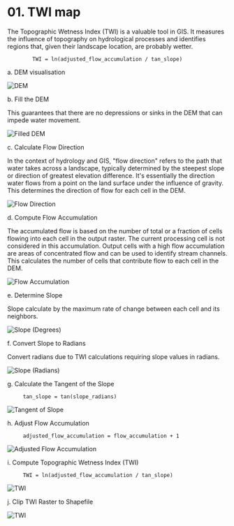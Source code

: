 <h1> 01. TWI map </h1>

The Topographic Wetness Index (TWI) is a valuable tool in GIS. It measures the influence of topography on hydrological processes and identifies regions that, given their landscape location, are probably wetter. 
            
            TWI = ln(adjusted_flow_accumulation / tan_slope)

a. DEM visualisation

![DEM](https://github.com/user-attachments/assets/1061200f-0376-4ee2-bb9f-de3b8bc5bcac)

b. Fill the DEM

This guarantees that there are no depressions or sinks in the DEM that can impede water movement.

![Filled DEM](https://github.com/user-attachments/assets/c29481c6-f563-438d-b6fe-bc0e2c1e8cac)

c. Calculate Flow Direction

In the context of hydrology and GIS, "flow direction" refers to the path that water takes across a landscape, typically determined by the steepest slope or direction of greatest elevation difference. It's essentially the direction water flows from a point on the land surface under the influence of gravity. This determines the direction of flow for each cell in the DEM.

![Flow Direction](https://github.com/user-attachments/assets/e192b0d1-53e6-4c0b-bc29-1aef5ad46f9b)

d. Compute Flow Accumulation

The accumulated flow is based on the number of total or a fraction of cells flowing into each cell in the output raster. The current processing cell is not considered in this accumulation. Output cells with a high flow accumulation are areas of concentrated flow and can be used to identify stream channels. This calculates the number of cells that contribute flow to each cell in the DEM.

![Flow Accumulation](https://github.com/user-attachments/assets/b82b3a4c-283a-46cf-ba5c-eb6178ffe9df)

e. Determine Slope

Slope calculate by the maximum rate of change between each cell and its neighbors.

![Slope (Degrees)](https://github.com/user-attachments/assets/7ad2793c-016d-41cc-ba58-1a9847eda5b2)

f. Convert Slope to Radians

Convert radians due to TWI calculations requiring slope values in radians.

![Slope (Radians)](https://github.com/user-attachments/assets/14a71e50-bf46-41f2-a523-2a5ca8a8519e)

g. Calculate the Tangent of the Slope

         tan_slope = tan(slope_radians)

![Tangent of Slope](https://github.com/user-attachments/assets/8286e2a1-efa1-4023-bf3b-446455ed02cc)

h. Adjust Flow Accumulation

         adjusted_flow_accumulation = flow_accumulation + 1

![Adjusted Flow Accumulation](https://github.com/user-attachments/assets/64104995-a88d-4ed4-912f-d72aa57685b9)

i. Compute Topographic Wetness Index (TWI)

         TWI = ln(adjusted_flow_accumulation / tan_slope)

![TWI](https://github.com/user-attachments/assets/4dc0e0b0-dd6a-4707-9b26-662d62c24498)

j. Clip TWI Raster to Shapefile

![TWI](https://github.com/user-attachments/assets/4c0ea690-6a90-4507-834b-4960ab7af3aa)



